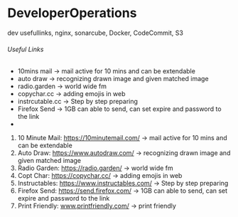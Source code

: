 # DeveloperOperations
dev usefullinks, nginx, sonarcube, Docker, CodeCommit, S3

###### Useful Links

* 10mins mail -> mail active for 10 mins and can be extendable
* auto draw -> recognizing drawn image and given matched image
* radio.garden -> world wide fm
* copychar.cc -> adding emojis in web
* instrcutable.cc -> Step by step preparing
* Firefox Send -> 1GB can able to send, can set expire and password to the link
* 
1. 10 Minute Mail: https://10minutemail.com/  -> mail active for 10 mins and can be extendable
2. Auto Draw: https://www.autodraw.com/ -> recognizing drawn image and given matched image
3. Radio Garden: https://radio.garden/ -> world wide fm
4. Copt Char: https://copychar.cc/ -> adding emojis in web
5. Instructables: https://www.instructables.com/  -> Step by step preparing
6. Firefox Send: https://send.firefox.com/ -> 1GB can able to send, can set expire and password to the link
7. Print Friendly: www.printfriendly.com/ -> print friendly
